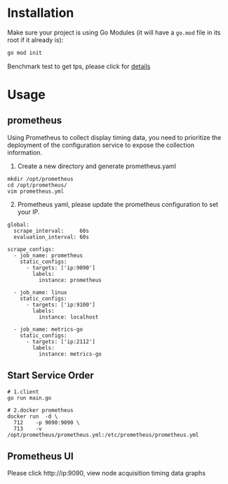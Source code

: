 # Installation

Make sure your project is using Go Modules (it will have a `go.mod` file in its root if it already is):

```bash
go mod init
```

Benchmark test to get tps, please click for [details](benchmark/tps_test.go)


# Usage
## prometheus
Using Prometheus to collect display timing data, you need to prioritize the deployment of the configuration service to expose the collection information.
1. Create a new directory and generate prometheus.yaml
```shell
mkdir /opt/prometheus
cd /opt/prometheus/
vim prometheus.yml
```
2. Prometheus yaml, please update the prometheus configuration to set your IP.
```shell
global:
  scrape_interval:     60s
  evaluation_interval: 60s

scrape_configs:
  - job_name: prometheus
    static_configs:
      - targets: ['ip:9090']
        labels:
          instance: prometheus

  - job_name: linux
    static_configs:
      - targets: ['ip:9100']
        labels:
          instance: localhost

  - job_name: metrics-go
    static_configs:
      - targets: ['ip:2112']
        labels:
          instance: metrics-go

```

## Start Service Order
```shell
# 1.client
go run main.go

# 2.docker prometheus 
docker run  -d \
  712    -p 9090:9090 \
  713    -v /opt/prometheus/prometheus.yml:/etc/prometheus/prometheus.yml
```
## Prometheus UI
Please click http://ip:9090, view node acquisition timing data graphs